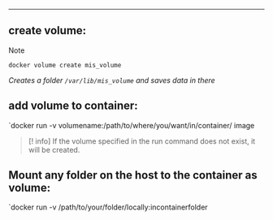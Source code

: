 ****
## create volume:
>[!note]
>```
>docker volume create mis_volume
>```
*Creates a folder `/var/lib/mis_volume` and saves data in there*

## add volume to container:
`docker run -v volumename:/path/to/where/you/want/in/container/ image
>[! info]
>If the volume specified in the run command does not exist, it will be created.

## Mount any folder on the host to the container as volume:
`docker run -v /path/to/your/folder/locally:incontainerfolder


